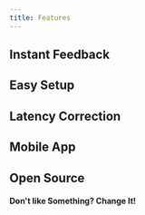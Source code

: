 ```yaml
---
title: Features
---
```


## Instant Feedback

## Easy Setup

## Latency Correction

## Mobile App

## Open Source
#### Don't like Something? Change It!

